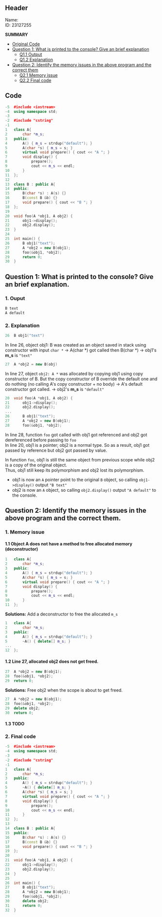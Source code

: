 ## Header
Name: <br>
ID: 23127255

**SUMMARY**
- [Original Code](#code)
- [Question 1: What is printed to the console? Give an brief explanation](#question-1-what-is-printed-to-the-console-give-an-brief-explanation)
    + [Q1.1 Output](#1-ouput)
    + [Q1.2 Explanation](#2-explanation)
- [Question 2: Identify the memory issues in the above program and the correct them](#question-2-identify-the-memory-issues-in-the-above-program-and-the-correct-them)
	+ [Q2.1 Memory issue](#1-memory-issue)
	+ [Q2.2 Final code](#2-final-code)

## Code
```cpp
-5	#include <iostream>
-4	using namespace std;
-3	
-2	#include "cstring"
-1
1	class A{
2		char *m_s;
3	public:
4		A() { m_s = strdup("default"); }
5		A(char *s) { m_s = s; }
6		virtual void prepare() { cout << "A "; }
7		void display() {
8			prepare();
9			cout << m_s << endl;
10		}
11	};
12
13	class B : public A{
14	public:
15		B(char *s) : A(s) {}
16		B(const B &b) {}
17		void prepare() { cout << "B "; }
18	};
19
20	void foo(A *obj1, A obj2) {
21		obj1->display();
22		obj2.display();
23	}
24
25	int main() {
26		B obj1("text");
27		A *obj2 = new B(obj1);
28		foo(&obj1, *obj2);
29		return 0;
30	}
```

## Question 1: What is printed to the console? Give an brief explanation.
### 1. Ouput
```ps1
B text
A default
```

### 2. Explanation
```cpp
26	B obj1("text")
```
In line 26, object obj1: B was created as an object saved in stack using constructor with input `char *` -> A(char *) got called then B(char *) -> obj1's **m_s** is `"text"`
```cpp
27	A *obj2 = new B(obj)
```
In line 27, object `obj2: A *` was allocated by copying obj1 using copy constructor of B. But the copy constructor of B
override the default one and do nothing (no calling A's copy constructor + no body)
-> A's default constructor got called. -> obj2's **m_s** is `"default"`

```cpp
20	void foo(A *obj1, A obj2) {
21		obj1->display();
22		obj2.display();
...
26		B obj1("text");
27		A *obj2 = new B(obj1);
28		foo(&obj1, *obj2);
```

In line 28, function `foo` got called with obj1 got referenced and obj2 got dereferenced before passing to `foo`<br>
In line 20, obj1 is a pointer; obj2 is a normal type. So as a result, obj1 got passed by reference but obj2 got passed by value.<br>

In function `foo`, obj1 is still the same object from previous scope while obj2 is a copy of the original object.<br>
Thus, obj1 still keep its polymorphism and obj2 lost its polymorphism.<br>
- obj1 is now an `A` pointer point to the original `B` object, so calling `obj1->display()` output `"B text"`<br>
- obj2 is now an `A` object, so calling `obj2.display()` output `"A default"` to the console.

## Question 2: Identify the memory issues in the above program and the correct them.
### 1. Memory issue
#### 1.1 Object A does not have a method to free allocated memory (deconstructor)
```cpp
1	class A{
2		char *m_s;
3	public:
4		A() { m_s = strdup("default"); }
5		A(char *s) { m_s = s; }
6		virtual void prepare() { cout << "A "; }
7		void display() {
8			prepare();
9			cout << m_s << endl;
10		}
11	};
```
**Solutions:** Add a deconstructor to free the allocated `m_s`
```cpp
1	class A{
2		char *m_s;
3	public:
4		A() { m_s = strdup("default"); }
5		~A() { delete[] m_s; }
...
12	};
```

#### 1.2 Line 27, allocated obj2 does not get freed.
```cpp
27	A *obj2 = new B(obj1);
28	foo(&obj1, *obj2);
29	return 0;
```
**Solutions:** Free obj2 when the scope is about to get freed.
```cpp
27	A *obj2 = new B(obj1);
28	foo(&obj1, *obj2);
29	delete obj2;
30	return 0;
```
#### 1.3 TODO
### 2. Final code
```cpp
-5	#include <iostream>
-4	using namespace std;
-3	
-2	#include "cstring"
-1
1	class A{
2		char *m_s;
3	public:
4		A() { m_s = strdup("default"); }
5		~A() { delete[] m_s; }
6		A(char *s) { m_s = s; }
7		virtual void prepare() { cout << "A "; }
8		void display() {
9			prepare();
10			cout << m_s << endl;
11		}
12	};
13
14	class B : public A{
15	public:
16		B(char *s) : A(s) {}
17		B(const B &b) {}
18		void prepare() { cout << "B "; }
19	};
20
21	void foo(A *obj1, A obj2) {
22		obj1->display();
23		obj2.display();
24	}
25
26	int main() {
27		B obj1("text");
28		A *obj2 = new B(obj1);
29		foo(&obj1, *obj2);
30 		delete obj2;
31		return 0;
32	}
```